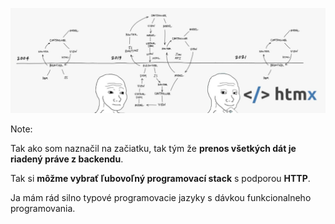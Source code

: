 ![htmx](img/htmx.png)

Note: 

Tak ako som naznačil na začiatku, tak tým že **prenos všetkých dát je riadený práve z backendu**.

Tak si **môžme vybrať ľubovoľný programovací stack** s podporou **HTTP**.

Ja mám rád silno typové programovacie jazyky s dávkou funkcionalneho programovania.
